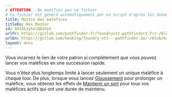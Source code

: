 ```yaml
---
# ATTENTION : Ne modifiez pas ce fichier
# Ce fichier est généré automatiquement par un script d'après les données du module Foundry VTT officiel et de sa traduction
title: Maître des maléfices
titleEn: Hex Master
id: 5H3Sk1yhalQQzUys
urlFr: https://gitlab.com/pathfinder-fr/foundryvtt-pathfinder2-fr/-/blob/master/data/feats/5H3Sk1yhalQQzUys.htm
urlEn: https://gitlab.com/hooking/foundry-vtt---pathfinder-2e/-/blob/master/packs/data/feats.db/hex-master.json
layout: dons
---
```

Vous incarnez le lien de votre patron si complètement que vous pouvez lancer vos maléfices en une succession rapide.

Vous n'êtez plus longtemps limité à lancer seulement un unique maléfice à chaque tour. De plus, lorsque vous lancez [Gloussement](../sorts/gloussement.html) pour prolonger un maléfice, vous obtenez les effets de [Maintenir un sort](../actions/maintenir-un-sort.html) pour tous vos maléfices actifs qui ont une durée de maintenu.
